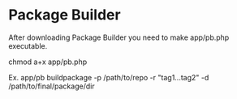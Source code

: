 Package Builder
==============

After downloading Package Builder you need to make app/pb.php executable.

chmod a+x app/pb.php

Ex.
app/pb buildpackage -p /path/to/repo -r "tag1...tag2" -d /path/to/final/package/dir
